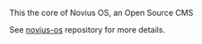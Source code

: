 This the core of Novius OS, an Open Source CMS

See [novius-os](http://github.com/novius-os/novius-os) repository for more details.
